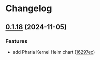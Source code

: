# Changelog

## [0.1.18](https://github.com/Aleph-Alpha/pharia-kernel/compare/pharia-kernel-v0.1.17...pharia-kernel-v0.1.18) (2024-11-05)


### Features

* add Pharia Kernel Helm chart ([16297ec](https://github.com/Aleph-Alpha/pharia-kernel/commit/16297ec4bdde755506cc2c0c32d99d3e369900bf))
